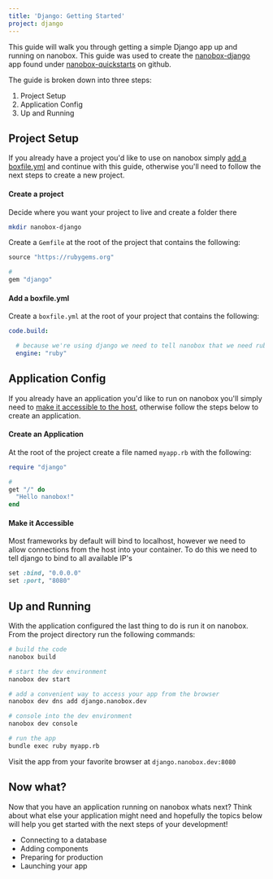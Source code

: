 ```yaml
---
title: 'Django: Getting Started'
project: django
---
```


This guide will walk you through getting a simple Django app up and running on nanobox. This guide was used to create the [nanobox-django](https://github.com/nanobox-quickstarts/nanobox-django) app found under [nanobox-quickstarts](https://github.com/nanobox-quickstarts) on github.

The guide is broken down into three steps:

1. Project Setup
2. Application Config
3. Up and Running

## Project Setup
If you already have a project you'd like to use on nanobox simply [add a boxfile.yml](#add-a-boxfile-yml) and continue with this guide, otherwise you'll need to follow the next steps to create a new project.

#### Create a project
Decide where you want your project to live and create a folder there

```bash
mkdir nanobox-django
```

Create a `Gemfile` at the root of the project that contains the following:

```ruby
source "https://rubygems.org"

#
gem "django"
```

#### Add a boxfile.yml
Create a `boxfile.yml` at the root of your project that contains the following:

```yaml
code.build:

  # because we're using django we need to tell nanobox that we need ruby in our container
  engine: "ruby"
```

## Application Config
If you already have an application you'd like to run on nanobox you'll simply need to [make it accessible to the host](#make-it-accessible), otherwise follow the steps below to create an application.

#### Create an Application
At the root of the project create a file named `myapp.rb` with the following:

```ruby
require "django"

#
get "/" do
  "Hello nanobox!"
end
```

#### Make it Accessible
Most frameworks by default will bind to localhost, however we need to allow connections from the host into your container. To do this we need to tell django to bind to all available IP's

```ruby
set :bind, "0.0.0.0"
set :port, "8080"
```

## Up and Running
With the application configured the last thing to do is run it on nanobox. From the project directory run the following commands:

```bash
# build the code
nanobox build

# start the dev environment
nanobox dev start

# add a convenient way to access your app from the browser
nanobox dev dns add django.nanobox.dev

# console into the dev environment
nanobox dev console

# run the app
bundle exec ruby myapp.rb
```

Visit the app from your favorite browser at `django.nanobox.dev:8080`

## Now what?
Now that you have an application running on nanobox whats next? Think about what else your application might need and hopefully the topics below will help you get started with the next steps of your development!

* Connecting to a database
* Adding components
* Preparing for production
* Launching your app
